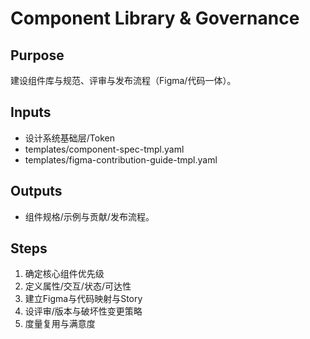 # Component Library & Governance

## Purpose

建设组件库与规范、评审与发布流程（Figma/代码一体）。

## Inputs

- 设计系统基础层/Token
- templates/component-spec-tmpl.yaml
- templates/figma-contribution-guide-tmpl.yaml

## Outputs

- 组件规格/示例与贡献/发布流程。

## Steps

1. 确定核心组件优先级
2. 定义属性/交互/状态/可达性
3. 建立Figma与代码映射与Story
4. 设评审/版本与破坏性变更策略
5. 度量复用与满意度
